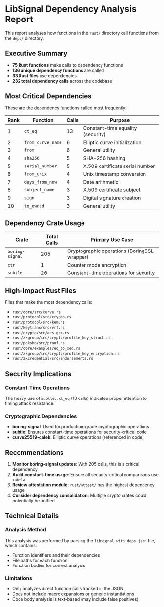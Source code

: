 # LibSignal Dependency Analysis Report

This report analyzes how functions in the `rust/` directory call functions from the `deps/` directory.

## Executive Summary

- **75 Rust functions** make calls to dependency functions
- **136 unique dependency functions** are called
- **33 Rust files** use dependencies
- **232 total dependency calls** across the codebase

## Most Critical Dependencies

These are the dependency functions called most frequently:

| Rank | Function | Calls | Purpose |
|------|----------|-------|---------|
| 1 | `ct_eq` | 13 | Constant-time equality (security) |
| 2 | `from_curve_name` | 6 | Elliptic curve initialization |
| 3 | `from` | 6 | General utility |
| 4 | `sha256` | 5 | SHA-256 hashing |
| 5 | `serial_number` | 5 | X.509 certificate serial number |
| 6 | `from_unix` | 4 | Unix timestamp conversion |
| 7 | `days_from_now` | 4 | Date arithmetic |
| 8 | `subject_name` | 3 | X.509 certificate subject |
| 9 | `sign` | 3 | Digital signature creation |
| 10 | `to_owned` | 3 | General utility |

## Dependency Crate Usage

| Crate | Total Calls | Primary Use Case |
|-------|-------------|------------------|
| `boring-signal` | 205 | Cryptographic operations (BoringSSL wrapper) |
| `ctr` | 1 | Counter mode encryption |
| `subtle` | 26 | Constant-time operations for security |

## High-Impact Rust Files

Files that make the most dependency calls:

- `rust/core/src/curve.rs`
- `rust/protocol/src/crypto.rs`
- `rust/protocol/src/kem.rs`
- `rust/keytrans/src/vrf.rs`
- `rust/crypto/src/aes_gcm.rs`
- `rust/zkgroup/src/crypto/profile_key_struct.rs`
- `rust/poksho/src/proof.rs`
- `rust/core/examples/ed_to_xed.rs`
- `rust/zkgroup/src/crypto/profile_key_encryption.rs`
- `rust/zkcredential/src/endorsements.rs`

## Security Implications

### Constant-Time Operations
The heavy use of `subtle::ct_eq` (13 calls) indicates proper attention to timing attack resistance.

### Cryptographic Dependencies
- **boring-signal**: Used for production-grade cryptographic operations
- **subtle**: Ensures constant-time operations for security-critical code
- **curve25519-dalek**: Elliptic curve operations (referenced in code)

## Recommendations

1. **Monitor boring-signal updates**: With 205 calls, this is a critical dependency
2. **Audit constant-time usage**: Ensure all security-critical comparisons use `subtle`
3. **Review attestation module**: `rust/attest/` has the highest dependency usage
4. **Consider dependency consolidation**: Multiple crypto crates could potentially be unified

## Technical Details

### Analysis Method
This analysis was performed by parsing the `libsignal_with_deps.json` file, which contains:
- Function identifiers and their dependencies
- File paths for each function
- Function bodies for context analysis

### Limitations
- Only analyzes direct function calls tracked in the JSON
- Does not include macro expansions or generic instantiations
- Code body analysis is text-based (may include false positives)
